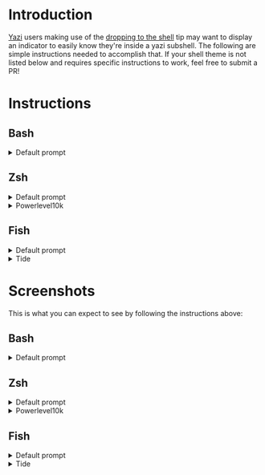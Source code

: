 # Introduction
[Yazi](https://yazi-rs.github.io/) users making use of the [dropping to the shell](https://yazi-rs.github.io/docs/tips/#dropping-to-the-shell) tip may want to display an indicator to easily know they're inside a yazi subshell. The following are simple instructions needed to accomplish that.
If your shell theme is not listed below and requires specific instructions to work, feel free to submit a PR!

# Instructions
## Bash
<details>
<summary>Default prompt</summary>

Add the following at the end of your ~/.bashrc file:

```
YAZI_TERM=""
if [ -n "$YAZI_LEVEL" ]; then
	YAZI_TERM="|  Yazi terminal: "
fi
PS1="$PS1$YAZI_TERM"
```
</details>

##  Zsh
<details>
<summary>Default prompt</summary>

Add the following at the end of your ~/.zshrc file:

```
YAZI_TERM=""
if [ -n "$YAZI_LEVEL" ]; then
	YAZI_TERM="|  Yazi terminal: "
fi
PS1="$PS1$YAZI_TERM"
```
</details>

<details>
<summary>Powerlevel10k</summary>

If using [powerlevel10k](https://github.com/romkatv/powerlevel10k), you may add the following after the function prompt_example in ~/.p10k.zsh instead:

```
function prompt_yazi() {
    if [ -n "$YAZI_LEVEL" ]; then
    	p10k segment -f 005 -i '' -t 'Yazi terminal'
    fi
}
```
Then add `yazi` to `POWERLEVEL9K_LEFT_PROMPT_ELEMENTS` or `POWERLEVEL9K_RIGHT_PROMPT_ELEMENTS`, near the top of ~/.p10k.zsh.

005 is the segment color. If you want to change it, you can run this in a terminal to see all available colors: 
```
for i in {0..255}; do print -Pn "%K{$i}  %k%F{$i}${(l:3::0:)i}%f " ${${(M)$((i%6)):#3}:+$'\n'}; done
```
</details>

## Fish
<details>
<summary>Default prompt</summary>

It's a bit trickier to apply a general solution to fish. If someone knows a better way of doing this, please open a Pull Request.

Open a fish shell and execute `funced fish_prompt`. This will open up your text editor. Add the following near the end of the file, inside the fish_prompt function, before any echo or printf calls: 

```
if test -n "$YAZI_LEVEL"
    set suffix "  Yazi terminal $suffix"
end
```
Make sure `$suffix` is present in the echo or printf line, save the file and exit your editor. Fish should ask you if you want to save the file, confirm. In case it doesn't, execute `funcsave fish_prompt`.

As an example, this is how the end of the file looks for the default fish prompt:
```
    [...]
    set -l prompt_status (__fish_print_pipestatus "[" "]" "|" "$status_color" "$statusb_color" $last_pipestatus)
    if test -n "$YAZI_LEVEL"
	set suffix "  Yazi terminal $suffix"
    end

    echo -n -s (prompt_login)' ' (set_color $color_cwd) (prompt_pwd) $normal (fish_vcs_prompt) $normal " "$prompt_status $suffix " "
end
```
</details>

<details>
<summary>Tide</summary>

If you use fish  with [tide](https://github.com/IlanCosman/tide) here is a way to end up with a nice prompt:

- Create the file `~/.config/fish/functions/_tide_item_yazi.fish`

```shell
function _tide_item_yazi
    if test -n "$YAZI_LEVEL"
        _tide_print_item yazi ' Yazi terminal'
    end
end
```

- Run the following commands to add color to the prompt:
**NOTE**: You can pick whatever colors you are interested in

```shell
set --universal tide_yazi_bg_color brblack
set --universal tide_yazi_color black
```

- Add `yazi-prompt` to the tide_left_prompt:
**NOTE**: Adjust it to your `tide_left_prompt`

```shell
set --universal tide_left_prompt_items os yazi context pwd git newline character
```

- Reload `tide reload`
</details>

# Screenshots
This is what you can expect to see by following the instructions above:

## Bash
<details>
<summary>Default prompt</summary>

![bash](https://github.com/Sonico98/yazi-prompt.sh/assets/61394886/05f8c124-c428-4b12-ac04-a4da98bbe06a)
</details>

## Zsh
<details>
<summary>Default prompt</summary>

![zsh](https://github.com/Sonico98/yazi-prompt.sh/assets/61394886/a2f693c7-3c82-4294-ac26-665def2e4a54)
</details>
<details>
<summary>Powerlevel10k</summary>

![p10k](https://github.com/Sonico98/yazi-prompt.sh/assets/61394886/650b977f-d215-4b93-957c-191a4313a897)
</details>

## Fish
<details>
<summary>Default prompt</summary>

![fish](https://github.com/Sonico98/yazi-prompt.sh/assets/61394886/7463296b-74df-48f9-b013-6d8e7c72b131)
</details>
<details>
<summary>Tide</summary>

![tide](https://github.com/Sonico98/yazi-prompt.sh/assets/61394886/96fa8d43-6d00-4dae-a250-300d2dce104f)
</details>
